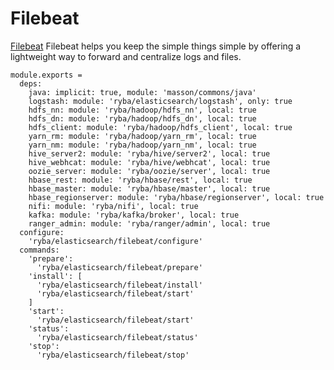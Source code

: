 
# Filebeat

[Filebeat](https://www.elastic.co/products/beats/filebeat) Filebeat helps you keep the simple things simple by offering a lightweight way to forward and centralize logs and files.

    module.exports =
      deps:
        java: implicit: true, module: 'masson/commons/java'
        logstash: module: 'ryba/elasticsearch/logstash', only: true
        hdfs_nn: module: 'ryba/hadoop/hdfs_nn', local: true
        hdfs_dn: module: 'ryba/hadoop/hdfs_dn', local: true
        hdfs_client: module: 'ryba/hadoop/hdfs_client', local: true
        yarn_rm: module: 'ryba/hadoop/yarn_rm', local: true
        yarn_nm: module: 'ryba/hadoop/yarn_nm', local: true
        hive_server2: module: 'ryba/hive/server2', local: true
        hive_webhcat: module: 'ryba/hive/webhcat', local: true
        oozie_server: module: 'ryba/oozie/server', local: true
        hbase_rest: module: 'ryba/hbase/rest', local: true
        hbase_master: module: 'ryba/hbase/master', local: true
        hbase_regionserver: module: 'ryba/hbase/regionserver', local: true
        nifi: module: 'ryba/nifi', local: true
        kafka: module: 'ryba/kafka/broker', local: true
        ranger_admin: module: 'ryba/ranger/admin', local: true
      configure:
        'ryba/elasticsearch/filebeat/configure'
      commands:
        'prepare':
          'ryba/elasticsearch/filebeat/prepare'
        'install': [
          'ryba/elasticsearch/filebeat/install'
          'ryba/elasticsearch/filebeat/start'
        ]
        'start':
          'ryba/elasticsearch/filebeat/start'
        'status':
          'ryba/elasticsearch/filebeat/status'
        'stop':
          'ryba/elasticsearch/filebeat/stop'
